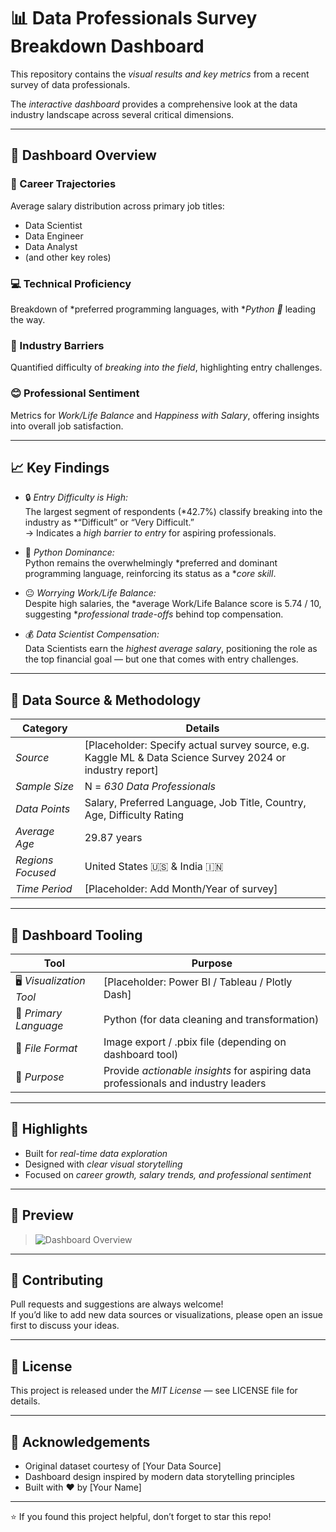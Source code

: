 # 📊 Data Professionals Survey Breakdown Dashboard

This repository contains the *visual results and key metrics* from a recent survey of data professionals.

The *interactive dashboard* provides a comprehensive look at the data industry landscape across several critical dimensions.

---

## 🧭 Dashboard Overview

### 💼 Career Trajectories  
Average salary distribution across primary job titles:
- Data Scientist  
- Data Engineer  
- Data Analyst  
- (and other key roles)

### 💻 Technical Proficiency  
Breakdown of *preferred programming languages, with **Python 🐍* leading the way.

### 🚪 Industry Barriers  
Quantified difficulty of *breaking into the field*, highlighting entry challenges.

### 😊 Professional Sentiment  
Metrics for *Work/Life Balance* and *Happiness with Salary*, offering insights into overall job satisfaction.

---

## 📈 Key Findings

- 🔒 *Entry Difficulty is High:*  
  The largest segment of respondents (*42.7%) classify breaking into the industry as *“Difficult” or “Very Difficult.”  
  → Indicates a *high barrier to entry* for aspiring professionals.

- 🐍 *Python Dominance:*  
  Python remains the overwhelmingly *preferred and dominant programming language, reinforcing its status as a **core skill*.

- 😐 *Worrying Work/Life Balance:*  
  Despite high salaries, the *average Work/Life Balance score is 5.74 / 10, suggesting **professional trade-offs* behind top compensation.

- 💰 *Data Scientist Compensation:*  
  Data Scientists earn the *highest average salary*, positioning the role as the top financial goal — but one that comes with entry challenges.

---

## 🧮 Data Source & Methodology

| Category | Details |
|-----------|----------|
| *Source* | [Placeholder: Specify actual survey source, e.g. Kaggle ML & Data Science Survey 2024 or industry report] |
| *Sample Size* | N = *630 Data Professionals* |
| *Data Points* | Salary, Preferred Language, Job Title, Country, Age, Difficulty Rating |
| *Average Age* | 29.87 years |
| *Regions Focused* | United States 🇺🇸 & India 🇮🇳 |
| *Time Period* | [Placeholder: Add Month/Year of survey] |

---

## 🧰 Dashboard Tooling

| Tool | Purpose |
|------|----------|
| 🖥 *Visualization Tool* | [Placeholder: Power BI / Tableau / Plotly Dash] |
| 🐍 *Primary Language* | Python (for data cleaning and transformation) |
| 📁 *File Format* | Image export / .pbix file (depending on dashboard tool) |
| 🎯 *Purpose* | Provide *actionable insights* for aspiring data professionals and industry leaders |

---

## 🌟 Highlights

- Built for *real-time data exploration*  
- Designed with *clear visual storytelling*  
- Focused on *career growth, salary trends, and professional sentiment*  

---

## 📸 Preview

> ![Dashboard Overview](images/"C:\Users\91955\OneDrive\Pictures\Screenshots\dashboard_main.png")
> 

---

## 🤝 Contributing

Pull requests and suggestions are always welcome!  
If you’d like to add new data sources or visualizations, please open an issue first to discuss your ideas.  

---

## 🧾 License

This project is released under the *MIT License* — see LICENSE file for details.

---

## 💬 Acknowledgements

- Original dataset courtesy of [Your Data Source]  
- Dashboard design inspired by modern data storytelling principles  
- Built with ❤ by [Your Name]

---

⭐ If you found this project helpful, don’t forget to star this repo!
